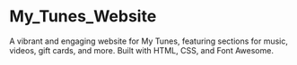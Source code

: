 # My_Tunes_Website
A vibrant and engaging website for My Tunes, featuring sections for music, videos, gift cards, and more. Built with HTML, CSS, and Font Awesome.
